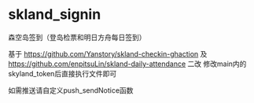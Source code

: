 # skland_signin
森空岛签到（登岛检票和明日方舟每日签到）

基于 https://github.com/Yanstory/skland-checkin-ghaction 及 https://github.com/enpitsuLin/skland-daily-attendance 二改
修改main内的skyland_token后直接执行文件即可

如需推送请自定义push_sendNotice函数
